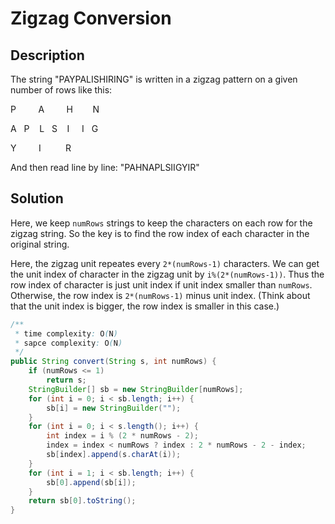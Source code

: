 # Zigzag Conversion

## Description

The string "PAYPALISHIRING" is written in a zigzag pattern on a given number of rows like this:

P &nbsp; &nbsp; &nbsp; &nbsp; A &nbsp; &nbsp; &nbsp; &nbsp; H &nbsp; &nbsp; &nbsp; &nbsp;N

A &nbsp; P &nbsp; &nbsp;L &nbsp; S &nbsp; &nbsp;I &nbsp; &nbsp; I &nbsp; G

Y &nbsp; &nbsp; &nbsp; &nbsp; I &nbsp; &nbsp; &nbsp; &nbsp; &nbsp;R

And then read line by line: "PAHNAPLSIIGYIR"

## Solution

Here, we keep ```numRows``` strings  to keep the characters on each row for the zigzag string. So the key is to find the row index of each character in the original string. 

Here, the zigzag unit repeates every ```2*(numRows-1)``` characters. We can get the unit index of character in the zigzag unit by ```i%(2*(numRows-1))```. Thus the row index of character is just unit index if unit index smaller than ```numRows```. Otherwise, the row index is ```2*(numRows-1)``` minus unit index. (Think about that the unit index is bigger, the row index is smaller in this case.)

```java
/**
 * time complexity: O(N)
 * sapce complexity: O(N)
 */
public String convert(String s, int numRows) {
    if (numRows <= 1)
        return s;
    StringBuilder[] sb = new StringBuilder[numRows];
    for (int i = 0; i < sb.length; i++) {
        sb[i] = new StringBuilder("");
    }
    for (int i = 0; i < s.length(); i++) {
        int index = i % (2 * numRows - 2);
        index = index < numRows ? index : 2 * numRows - 2 - index;
        sb[index].append(s.charAt(i));
    }
    for (int i = 1; i < sb.length; i++) {
        sb[0].append(sb[i]);
    }
    return sb[0].toString();
}
```





